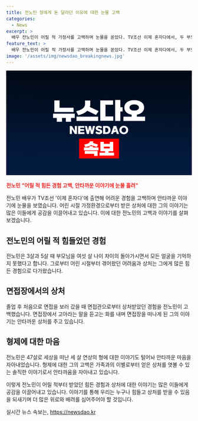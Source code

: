 ```yaml
---
title: 전노민 형에게 돈 달라던 이유에 대한 눈물 고백
categories:
  - News
excerpt: >
  배우 전노민이 어릴 적 가정사를 고백하며 눈물을 쏟았다. TV조선 이제 혼자다에서, 두 부모를 어려서 잃은 경험과 형제의 죽음으로 겪은 어려움을 고백했다. 가족의 부재와 소외감을 토로하며, 아픈 기억을 나열했다. 특히 부모의 돌연사로부터 지낸 시간이 특히 힘들었음을 전했으며, 형제의 죽음이 가장 큰 상처였음을 언급했다.
feature_text: >
  배우 전노민이 어릴 적 가정사를 고백하며 눈물을 쏟았다. TV조선 이제 혼자다에서, 두 부모를 어려서 잃은 경험과 형제의 죽음으로 겪은 어려움을 고백했다. 가족의 부재와 소외감을 토로하며, 아픈 기억을 나열했다. 특히 부모의 돌연사로부터 지낸 시간이 특히 힘들었음을 전했으며, 형제의 죽음이 가장 큰 상처였음을 언급했다.
image: '/assets/img/newsdao_breakingnews.jpg'
---
```


<p><img src="/assets/img/newsdao_breakingnews.jpg" alt="bookingtag 속보" /></p>

<p><b><span style="color: #ee2323;">전노민 "어릴 적 힘든 경험 고백, 안타까운 이야기에 눈물 흘려"</span></b></p>

<p>전노민 배우가 TV조선 '이제 혼자다'에 출연해 어려운 경험을 고백하며 안타까운 이야기에 눈물을 보였습니다. 어린 시절 가정환경으로부터 받은 상처에 대한 그의 이야기는 많은 이들에게 공감을 이끌어내고 있습니다. 이에 대한 전노민의 고백과 이야기를 살펴보겠습니다. </p>

<h2 data-ke-size="size26">전노민의 어릴 적 힘들었던 경험</h2>

<p>전노민은 3살과 5살 때 부모님을 여섯 살 나이 차이의 돌아가시면서 모든 얼굴을 기억하지 못했다고 합니다. 그로부터 어린 시절부터 겪어왔던 어려움과 상처는 그에게 많은 힘든 경험으로 다가왔습니다. </p>

<h2 data-ke-size="size26">면접장에서의 상처</h2>

<p>졸업 후 처음으로 면접을 보러 갔을 때 면접관으로부터 상처받았던 경험을 전노민이 고백했습니다. 면접장에서 고아라는 말을 듣고는 화를 내며 면접장을 떠나게 된 그의 이야기는 안타까운 상처를 주고 있습니다.</p>

<h2 data-ke-size="size26">형제에 대한 마음</h2>

<p>전노민은 47살로 세상을 떠난 세 살 연상의 형에 대한 이야기도 털어놔 안타까운 마음을 자아내었습니다. 형제에 대한 그의 고백은 가족과의 이별로부터 얻은 상처를 엿볼 수 있는 솔직한 이야기로서 안타까움을 자아내고 있습니다.</p>

<p>이렇게 전노민이 어릴 적부터 받았던 힘든 경험과 상처에 대한 이야기는 많은 이들에게 공감을 이끌어내고 있습니다. 이야기를 통해 우리는 누구나 힘들고 상처를 받을 수 있음을 되새기며 더 많은 위로와 배려를 심어주어야 할 것입니다.</p>
실시간 뉴스 속보는, <a href="https://newsdao.kr" rel="dofollow">https://newsdao.kr</a>


